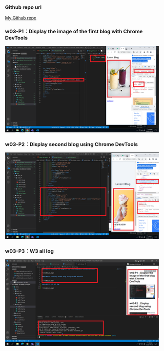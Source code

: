 ### Github repo url

[My Github repo](https://github.com/nai04811/1111-sweb--1N-demo-211410294)

### w03-P1：Display the image of the first blog with Chrome DevTools

![](w03-p1.png)

### w03-P2：Display second blog using Chrome DevTools

![](w03-p2.png)

### w03-P3：W3 all log

![](w03-p3.png)
